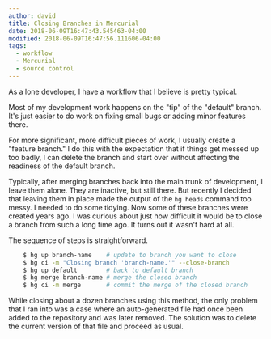 ```yaml
---
author: david
title: Closing Branches in Mercurial
date: 2018-06-09T16:47:43.545463-04:00
modified: 2018-06-09T16:47:56.111606-04:00
tags:
  - workflow
  - Mercurial
  - source control
---
```


As a lone developer, I have a workflow that I believe is pretty typical.

Most of my development work happens on the "tip" of the "default" branch. It's just easier to do work on fixing small bugs or adding minor features there.

For more significant, more difficult pieces of work, I usually create a "feature branch." I do this with the expectation that if things get messed up too badly, I can delete the branch and start over without affecting the readiness of the default branch.

Typically, after merging branches back into the main trunk of development, I leave them alone. They are inactive, but still there. But recently I decided that leaving them in place made the output of the `hg heads` command too messy. I needed to do some tidying. Now some of these branches were created years ago. I was curious about just how difficult it would be to close a branch from such a long time ago. It turns out it wasn't hard at all.

The sequence of steps is straightforward.

```bash
    $ hg up branch-name    # update to branch you want to close
    $ hg ci -m "Closing branch 'branch-name.'" --close-branch 
    $ hg up default        # back to default branch
    $ hg merge branch-name # merge the closed branch
    $ hg ci -m merge       # commit the merge of the closed branch
```

While closing about a dozen branches using this method, the only problem that I ran into was a case where an auto-generated file had once been added to the repository and was later removed. The solution was to delete the current version of that file and proceed as usual.
